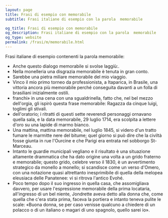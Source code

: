 ```yaml
---
layout: page
title: Frasi di esempio con memorabile 
subtitle: Frasi italiane di esempio con la parola  memorabile

og_title: Frasi di esempio con memorabile 
og_description: Frasi italiane di esempio con la parola  memorabile
og_type: website
permalink: /frasi/m/memorabile.html
---
```


Frasi italiane di esempio contenenti la parola memorabile:


- Anche questo dialogo memorabile si svolse laggiù:.
- Nella monelleria una disgrazia memorabile è tenuta in gran conto.
- Sarebbe una pietra miliare memorabile del mio viaggio.
- Vinco il mio primo torneo da professionista, a Itaparica, in Brasile, una vittoria ancora più memorabile perché conseguita davanti a un folla di brasiliani inizialmente ostili.
- franchi» in una cena con una sgualdrinella, fatto che, nel bel mezzo dell'orgia, gli ispirò questa frase memorabile: Ragazza da cinque luigi, toglimi gli stivali.
- dell'oratorio; i ritratti di questi sette reverendi personaggi ornavano quella sala, e la data memorabile, 29 luglio 1714, era scolpita a lettere d'oro su una lapide di marmo bianco.
- Una mattina, mattina memorabile, nel luglio 1845, si videro d'un tratto fumare le marmitte nere del bitume; quel giorno si può dire che la civiltà fosse giunta in rue l'Ourcine e che Parigi era entrata nel sobborgo St-Marceau.
- Intanto le guardie municipali vegliano e il risultato è una situazione altamente drammatica che ha dato origine una volta a un grido fraterno e memorabile; questo grido, celebre verso il 1830, è un avvertimento strategico da monello a monello; si scandisce come un verso d'Omero, con una notazione quasi altrettanto inesprimibile di quella della melopea eleusiaca delle Panatenee: vi si ritrova l'antico Evohé.
- Poco tempo dopo il suo ingresso in quella casa, che assomigliava davvero, per usare l'espressione memorabile della prima locataria, all'ingresso di un bel niente, Jondrette aveva detto alla donna che, come quella che c'era stata prima, faceva la portiera e intanto teneva pulite le scale: «Buona donna, se per caso venisse qualcuno a chiedere di un polacco o di un italiano o magari di uno spagnolo, quello sarei io».
